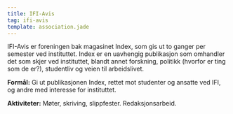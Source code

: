 ```yaml
---
title: IFI-Avis
tag: ifi-avis
template: association.jade
---
```


IFI-Avis er foreningen bak magasinet Index, som gis ut to ganger per  semester ved instituttet. Index er en uavhengig publikasjon som  omhandler det som skjer ved instituttet, blandt annet forskning,  politikk (hvorfor er ting som de er?), studentliv og veien til  arbeidslivet.

**Formål:** Gi ut publikasjonen Index, rettet mot studenter og ansatte ved IFI, og andre med interesse for instituttet.

**Aktiviteter:** Møter, skriving, slippfester. Redaksjonsarbeid.